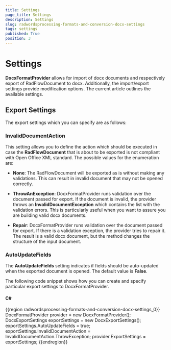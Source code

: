 ```yaml
---
title: Settings
page_title: Settings
description: Settings
slug: radwordsprocessing-formats-and-conversion-docx-settings
tags: settings
published: True
position: 3
---
```


# Settings



__DocxFormatProvider__ allows for import of docx documents and respectively export of RadFlowDocument to docx. Additionally, the import/export settings provide modification options. The current article outlines the available settings.
      

## Export Settings

The export settings which you can specify are as follows:

### InvalidDocumentAction

This setting allows you to define the action which should be executed in case the __RadFlowDocument__ that is about to be exported is not compliant with Open Office XML standard. The possible values for the enumeration are:
              

* __None__: The RadFlowDocument will be exported as is without making any validations. This can result in invalid document that may not be opened correctly.
                  

* __ThrowAnException__: DocxFormatProvider runs validation over the document passed for export. If the document is invalid, the provider throws an __InvalidDocumentException__ which contains the list with the validation errors. This is particularly useful when you want to assure you are building valid docx documents.
                  

* __Repair__: DocxFormatProvider runs validation over the document passed for export. If there is a validation exception, the provider tries to repair it. The result is a valid docx document, but the method changes the structure of the input document.
                  
### AutoUpdateFields

The __AutoUpdateFields__ setting indicates if fields should be auto-updated when the exported document is opened. The default value is __False__.
              

The following code snippet shows how you can create and specify particular export settings to DocxFormatProvider.
        

#### __C#__

{{region radwordsprocessing-formats-and-conversion-docx-settings_0}}
    DocxFormatProvider provider = new DocxFormatProvider();
    DocxExportSettings exportSettings = new DocxExportSettings();
    exportSettings.AutoUpdateFields = true;
    exportSettings.InvalidDocumentAction = InvalidDocumentAction.ThrowException;
    provider.ExportSettings = exportSettings;
{{endregion}}


